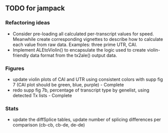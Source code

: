 ## TODO for jampack

### Refactoring ideas

* Consider pre-loading all calculated per-transcript values for
speed. Meanwhile create corresponding vignettes to describe how
to calculate each value from raw data. Examples: three prime UTR,
CAI.
* Implement ALEtoViolin() to encapsulate the logic used to create
violin-friendly data format from the tx2ale() output data.

### Figures

* update violin plots of CAI and UTR using consistent colors with
supp fig 7 (CAI plot should be green, blue, purple) - Complete
* redo supp fig 7b, percentage of transcript type by genelist,
using detected Tx lists - Complete


### Stats

* update the diffSplice tables, update number of splicing differences
per comparison (cb-cb, cb-de, de-de)



